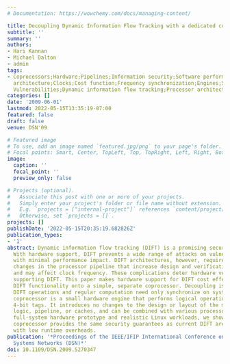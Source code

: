 ```yaml
---
# Documentation: https://wowchemy.com/docs/managing-content/

title: Decoupling Dynamic Information Flow Tracking with a dedicated coprocessor
subtitle: ''
summary: ''
authors:
- Hari Kannan
- Michael Dalton
- admin
tags:
- Coprocessors;Hardware;Pipelines;Information security;Software performance;Computer
  architecture;Clocks;Cost function;Frequency synchronization;Engines;Software security;Semantic
  Vulnerabilities;Dynamic information flow tracking;Processor architecture;Coprocessors
categories: []
date: '2009-06-01'
lastmod: 2022-05-15T13:35:19-07:00
featured: false
draft: false
venue: DSN'09

# Featured image
# To use, add an image named `featured.jpg/png` to your page's folder.
# Focal points: Smart, Center, TopLeft, Top, TopRight, Left, Right, BottomLeft, Bottom, BottomRight.
image:
  caption: ''
  focal_point: ''
  preview_only: false

# Projects (optional).
#   Associate this post with one or more of your projects.
#   Simply enter your project's folder or file name without extension.
#   E.g. `projects = ["internal-project"]` references `content/project/deep-learning/index.md`.
#   Otherwise, set `projects = []`.
projects: []
publishDate: '2022-05-15T20:35:19.682826Z'
publication_types:
- '1'
abstract: Dynamic information flow tracking (DIFT) is a promising security technique.
  With hardware support, DIFT prevents a wide range of attacks on vulnerable software
  with minimal performance impact. DIFT architectures, however, require significant
  changes in the processor pipeline that increase design and verification complexity
  and may affect clock frequency. These complications deter hardware vendors from
  supporting DIFT. This paper makes hardware support for DIFT cost effective by decoupling
  DIFT functionality onto a simple, separate coprocessor. Decoupling is possible because
  DIFT operations and regular computation need only synchronize on system calls. The
  coprocessor is a small hardware engine that performs logical operations and caches
  4-bit tags. It introduces no changes to the design or layout of the main processor's
  logic, pipeline, or caches, and can be combined with various processors. Using a
  full-system hardware prototype and realistic Linux workloads, we show that the DIFT
  coprocessor provides the same security guarantees as current DIFT architectures
  with low runtime overheads.
publication: '*Proceedings of the IEEE/IFIP International Conference on Dependable
  Systems Networks (DSN)*'
doi: 10.1109/DSN.2009.5270347
---
```

